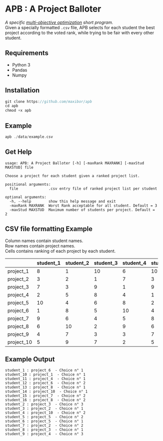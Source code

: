 # APB : **A** **P**roject **B**alloter
*A specific [multi-objective optimization](https://en.wikipedia.org/wiki/Multi-objective_optimization) short program.*  
Given a specially formatted `.csv` file, APB selects for each student the best project according to the voted rank, while trying to be fair with every other student.


## Requirements
- Python 3
- Pandas
- Numpy

## Installation

```c
git clone https://github.com/maxibor/apb
cd apb
chmod +x apb
```

## Example

```c
apb ./data/example.csv
```

## Get Help

```
usage: APB: A Project Balloter [-h] [-maxRank MAXRANK] [-maxStud MAXSTUD] file

Choose a project for each student given a ranked project list.

positional arguments:
  file              .csv entry file of ranked project list per student

optional arguments:
  -h, --help        show this help message and exit
  -maxRank MAXRANK  Worst Rank acceptable for all student. Default = 3
  -maxStud MAXSTUD  Maximum number of students per project. Default = 2
```

## CSV file formatting Example
Column names contain student names.  
Row names contain project names.  
Cells contains ranking of each project by each student.

|            | student_1 | student_2 | student_3 | student_4 | student_5 | student_6 | student_7 | student_8 | student_9 | student_10 | student_11 | student_12 | student_13 | student_14 | student_15 | student_16 |
|------------|-----------|-----------|-----------|-----------|-----------|-----------|-----------|-----------|-----------|------------|------------|------------|------------|------------|------------|------------|
| project_1  | 8         | 1         | 10        | 6         | 10        | 4         | 8         | 2         | 1         | 1          | 10         | 8          | 7          | 2          | 6          | 10         |
| project_2  | 3         | 2         | 1         | 7         | 3         | 2         | 2         | 6         | 10        | 2          | 4          | 6          | 8          | 10         | 7          | 4          |
| project_3  | 7         | 3         | 9         | 1         | 9         | 9         | 3         | 1         | 4         | 9          | 7          | 1          | 4          | 6          | 1          | 1          |
| project_4  | 2         | 5         | 8         | 4         | 1         | 10        | 1         | 9         | 3         | 7          | 1          | 10         | 2          | 8          | 10         | 9          |
| project_5  | 10        | 4         | 6         | 8         | 2         | 1         | 10        | 5         | 7         | 3          | 2          | 4          | 9          | 4          | 4          | 5          |
| project_6  | 1         | 8         | 5         | 10        | 4         | 6         | 4         | 4         | 5         | 5          | 6          | 2          | 5          | 7          | 3          | 7          |
| project_7  | 9         | 6         | 4         | 5         | 8         | 5         | 5         | 8         | 2         | 4          | 5          | 7          | 10         | 3          | 2          | 3          |
| project_8  | 6         | 10        | 2         | 9         | 6         | 8         | 6         | 3         | 9         | 8          | 8          | 3          | 1          | 5          | 8          | 2          |
| project_9  | 4         | 7         | 3         | 3         | 7         | 7         | 9         | 7         | 8         | 10         | 9          | 9          | 3          | 9          | 9          | 8          |
| project_10 | 5         | 9         | 7         | 2         | 5         | 3         | 7         | 10        | 6         | 6          | 3          | 5          | 6          | 1          | 5          | 6          |

## Example Output

```
student_1 : project_6  - Choice n° 1
student_10 : project_1  - Choice n° 1
student_11 : project_4  - Choice n° 1
student_12 : project_6  - Choice n° 2
student_13 : project_8  - Choice n° 1
student_14 : project_10  - Choice n° 1
student_15 : project_7  - Choice n° 2
student_16 : project_8  - Choice n° 2
student_2 : project_3  - Choice n° 3
student_3 : project_2  - Choice n° 1
student_4 : project_10  - Choice n° 2
student_5 : project_5  - Choice n° 2
student_6 : project_5  - Choice n° 1
student_7 : project_2  - Choice n° 2
student_8 : project_3  - Choice n° 1
student_9 : project_4  - Choice n° 3
```
